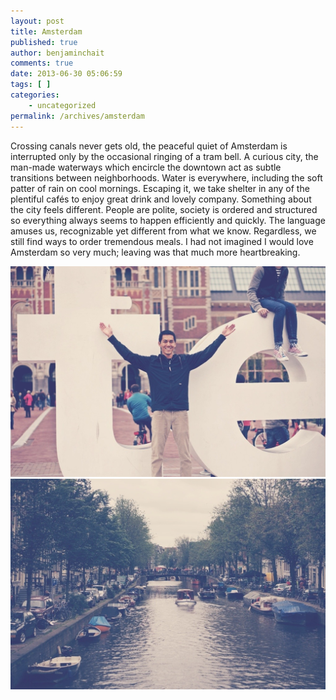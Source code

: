 ```yaml
---
layout: post
title: Amsterdam
published: true
author: benjaminchait
comments: true
date: 2013-06-30 05:06:59
tags: [ ]
categories:
    - uncategorized
permalink: /archives/amsterdam
---
```

Crossing canals never gets old, the peaceful quiet of Amsterdam is interrupted only by the occasional ringing of a tram bell. A curious city, the man-made waterways which encircle the downtown act as subtle transitions between neighborhoods. Water is everywhere, including the soft patter of rain on cool mornings. Escaping it, we take shelter in any of the plentiful cafés to enjoy great drink and lovely company. Something about the city feels different. People are polite, society is ordered and structured so everything always seems to happen efficiently and quickly. The language amuses us, recognizable yet different from what we know. Regardless, we still find ways to order tremendous meals. I had not imagined I would love Amsterdam so very much; leaving was that much more heartbreaking.


![Tye in front of Amsterdam letters][1] 
![Canal][2]

 [1]: /wp-content/uploads/media/img/2013/07-wp/20130707-210848.jpg
 [2]: /wp-content/uploads/media/img/2013/07-wp/20130707-210854.jpg